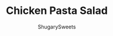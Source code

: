 ---
layout: ../../layouts/MarkdownPostLayout.astro
title: Chicken Pasta Salad
author: ShugarySweets
pubDate: 2019-01-05
description: "Quick and delicious Chicken Pasta Spinach Salad with Teriyaki Dressing. This Mandarin Pasta Spinach Salad is ridiculously good, and the teriyaki vinaigrette is addictive!"
image_url: https://www.shugarysweets.com/wp-content/uploads/2018/12/chicken-pasta-salad-1.jpg
tags: ["Side Dishes","American"]
calories: 529
protein: 30
carbohydrates: 40
fats: 28
fiber: 3
ingredients: ["1 pound chicken breasts (or use already cooked chicken, like Rotisserie chicken)","1/2 pound bowtie pasta noodles","4 cups fresh spinach","1/2 cup Craisins","1/3 cup Cashews or Pine Nuts","1 can (14 ounce) Mandarin Oranges ","1/4 cup Cilantro, snipped","3/4 cup Teriyaki Sauce, divided","1/3 cup Rice Wine Vinegar (or apple cider vinegar)","1 teaspoon garlic powder","1 teaspoon Minced Onion","1/4 teaspoon kosher Salt ","1/4 teaspoon Black Pepper","2 Tablespoons granulated Sugar","1/2 cup Olive Oil"]
serves: 6
time: "30 minutes"
prepTime: "15 minutes"
instructions: ["Prepare pasta according to package directions.","While pasta is cooking, dice raw chicken into bite size pieces. Place in a bowl or ziploc bag with 1/4 cup teriyaki sauce. You can marinate for up to 24 hours, or immediately cook in a skillet or grill pan for 5-7 minutes until no longer pink. Set aside.","In a mason jar, shake together the remaining 1/2 cup teriyaki sauce, vinegar, garlic, onion, salt and pepper, sugar, and oil. Refrigerate until ready to assemble salad.","To assemble salad, toss together the spinach, chicken, pasta, craisins, nuts, mandarin oranges, and cilantro. Just before serving drizzle dressing over salad, or serve dressing on the side. ENJOY."]
nutrition: ["529 calories","40 grams carbohydrates","64 milligrams cholesterol","28 grams fat","3 grams fiber","30 grams protein","4 grams saturated fat","1555 milligrams sodium","22 grams sugar","0 grams trans fat","22 grams unsaturated fat"]
---